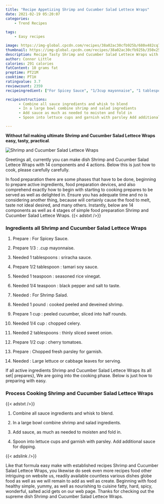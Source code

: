 ```yaml
---
title: "Recipe Appetizing Shrimp and Cucumber Salad Lettece Wraps"
date: 2021-02-19 05:20:07
categories:
    - Trend Recipes
    
tags:
    - Easy recipes

image: https://img-global.cpcdn.com/recipes/38a02ac30cfb925b/680x482cq70/shrimp-and-cucumber-salad-lettece-wraps-recipe-main-photo.jpg
thumbnail: https://img-global.cpcdn.com/recipes/38a02ac30cfb925b/350x250cq70/shrimp-and-cucumber-salad-lettece-wraps-recipe-main-photo.jpg
description: Recipe Tasty Shrimp and Cucumber Salad Lettece Wraps with 14 ingredients and 4 stages of easy cooking.
author: Connor Little
calories: 291 calories
fatContent: 10 grams fat
preptime: PT21M
cooktime: PT1H
ratingvalue: 3.7
reviewcount: 2359
recipeingredient: ["For Spicey Sauce", "1/3cup mayonnaise", "1 tablespoonssriracha sauce", "1/2 tablespoontamari soy sauce", "1 teaspoonseasoned rice vinegat", "1/4 teaspoonblack pepper and salt to taste", "For Shrimp Salad", "1 poundcooked peeled and deveined shrimp", "1 cuppeeled cucumber sliced into half rounds", "1/4 cupchopped celery", "2 tablespoonsthinly sliced sweet onion", "1/2 cupcherry tomatoes", "Chopped fresh parsley for garnish", "Large lettuce or cabbage leaves for serving"]

recipeinstructions: 
      - Combine all sauce ingredients and whisk to blend 
      - In a large bowl combine shrimp and salad ingredients 
      - Add sauce as much as needed to moisten and fold in 
      - Spoon into lettuce cups and garnish with parsley Add additional sauce for dipping

---
```




**Without fail making ultimate Shrimp and Cucumber Salad Lettece Wraps easy, tasty, practical**. 


![Shrimp and Cucumber Salad Lettece Wraps](https://img-global.cpcdn.com/recipes/38a02ac30cfb925b/680x482cq70/shrimp-and-cucumber-salad-lettece-wraps-recipe-main-photo.jpg "Shrimp and Cucumber Salad Lettece Wraps")




Greetings all, currently you can make dish Shrimp and Cucumber Salad Lettece Wraps with 14 components and 4 actions. Below this is just how to cook, please carefully carefully.

In food preparation there are some phases that have to be done, beginning to prepare active ingredients, food preparation devices, and also comprehend exactly how to begin with starting to cooking prepares to be served as well as delighted in. Ensure you has adequate time and no is considering another thing, because will certainly cause the food to melt, taste not ideal desired, and many others. Instantly, below are 14 components as well as 4 stages of simple food preparation Shrimp and Cucumber Salad Lettece Wraps.
{{< adstxt />}}

### Ingredients all Shrimp and Cucumber Salad Lettece Wraps


1. Prepare  : For Spicey Sauce.

1. Prepare 1/3 : .cup mayonnaise.

1. Needed 1 tablespoons : sriracha sauce.

1. Prepare 1/2 tablespoon : tamari soy sauce.

1. Needed 1 teaspoon : seasoned rice vinegat.

1. Needed 1/4 teaspoon : black pepper and salt to taste.

1. Needed  : For Shrimp Salad.

1. Needed 1 pound : cooked peeled and deveined shrimp.

1. Prepare 1 cup : peeled cucumber, sliced into half rounds.

1. Needed 1/4 cup : chopped celery.

1. Needed 2 tablespoons : thinly sliced sweet onion.

1. Prepare 1/2 cup : cherry tomatoes.

1. Prepare  : Chopped fresh parsley for garnish.

1. Needed  : Large lettuce or cabbage leaves for serving.



If all active ingredients Shrimp and Cucumber Salad Lettece Wraps its all set| prepares}, We are going into the cooking phase. Below is just how to preparing with easy.

### Process Cooking Shrimp and Cucumber Salad Lettece Wraps

{{< adstxt />}}


1. Combine all sauce ingredients and whisk to blend.



1. In a large bowl combine shrimp and salad ingredients.



1. Add sauce, as much as needed to moisten and fold in.



1. Spoon into lettuce cups and garnish with parsley. Add additional sauce for dipping.





{{< adslink />}}

Like that formula easy make with established recipes Shrimp and Cucumber Salad Lettece Wraps, you likewise do seek even more recipes food other intriguing on website us, readily available countless various dishes globe food as well as we will remain to add as well as create. Beginning with food healthy simple, yummy, as well as nourishing to cuisine fatty, hard, spicy, wonderful, salted acid gets on our web page. Thanks for checking out the supreme dish Shrimp and Cucumber Salad Lettece Wraps.

